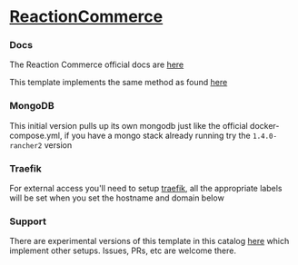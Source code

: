 # [ReactionCommerce](http://reactioncommerce.com/)

### Docs

The Reaction Commerce official docs are
[here](https://docs.reactioncommerce.com/)

This template implements the same method as found
[here](https://docs.reactioncommerce.com/reaction-docs/master/deploying-reaction-using-docker)

### MongoDB

This initial version pulls up its own mongodb just like the official
docker-compose.yml, if you have a mongo stack already running try the
`1.4.0-rancher2` version

### Traefik

For external access you'll need to setup [traefik](https://github.com/rancher/community-catalog/tree/master/templates/traefik), all the appropriate
labels will be set when you set the hostname and domain below

### Support

There are experimental versions of this template in this catalog [here](https://github.com/ohmydocker/ohmydocker-catalog) which implement
other setups.  Issues, PRs, etc are welcome there.
